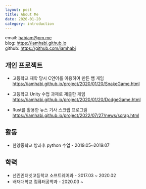 ```yaml
---
layout: post
title: About Me
date: 2020-01-20
category: introduction
---
```



email: [habiam@pm.me](mailto:habiam@m.me)  
blog: <https://iamhabi.github.io>  
github: <https://github.com/iamhabi>  

## 개인 프로젝트
- 고등학교 재학 당시 C언어를 이용하여 만든 뱀 게임  
<https://iamhabi.github.io/project/2020/01/20/SnakeGame.html>  

- 고등학교 Unity 수업 과제로 제출한 게임  
<https://iamhabi.github.io/project/2020/01/20/DodgeGame.html>  

- Rust를 활용한 뉴스 기사 스크랩 프로그램  
<https://iamhabi.github.io/project/2022/07/27/news/scrap.html>

## 활동
- 한양중학교 방과후 python 수업 - 2019.05~2019.07

## 학력
- 선린인터넷고등학교 소프트웨어과 - 2017.03 ~ 2020.02
- 배재대학교 컴퓨터공학과 - 2020.03 ~  